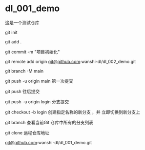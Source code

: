 # dl_001_demo
这是一个测试仓库

git init

git add .

git commit -m "项目初始化"

git remote add origin git@github.com:wanshi-dl/dl_002_demo.git

git branch -M main

git push -u origin main
第一次提交

git push
往后提交

git push -u origin login
分支提交


git checkout -b login
创建指定名称的新分支 ，并 立即切换到新分支上

git branch
查看当前Git 仓库中所有的分支列表




git clone 远程仓库地址

git@github.com:wanshi-dl/dl_001_demo.git

